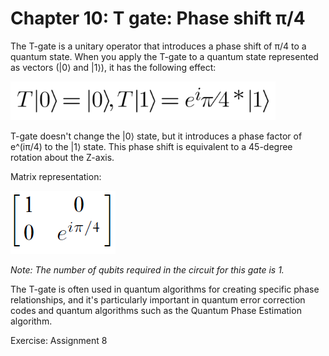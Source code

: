 # Chapter 10: T gate: Phase shift π/4

The T-gate is a unitary operator that introduces a phase shift of π/4 to a quantum state. When you apply the T-gate to a quantum state represented as vectors (|0⟩ and |1⟩), it has the following effect:

![Linear Algebra](./figures/T-gate.png)

T-gate doesn't change the |0⟩ state, but it introduces a phase factor of e^(iπ/4) to the |1⟩ state. This phase shift is equivalent to a 45-degree rotation about the Z-axis.

Matrix representation:

![Matrix](./figures/T-gate2.png)

_Note: The number of qubits required in the circuit for this gate is 1._

The T-gate is often used in quantum algorithms for creating specific phase relationships, and it's particularly important in quantum error correction codes and quantum algorithms such as the Quantum Phase Estimation algorithm.

Exercise: Assignment 8
